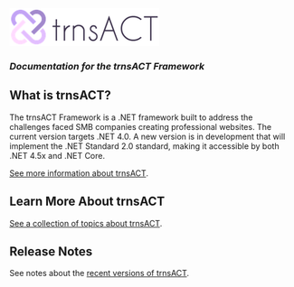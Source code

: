 
![Logo](./images/logo_default.png)  

### *Documentation for the trnsACT Framework*

## What is trnsACT?

The trnsACT Framework is a .NET framework built to address the challenges faced SMB companies creating professional websites. The current version targets .NET 4.0. A new version is in development that will implement the .NET Standard 2.0 standard, making it accessible by both .NET 4.5x and .NET Core. 

[See more information about trnsACT](./docs/doc.whatisit.md).

## Learn More About trnsACT

[See a collection of topics about trnsACT](./docs/documents.md).

## Release Notes

See notes about the [recent versions of trnsACT](./release-notes/releasenotes.md).



